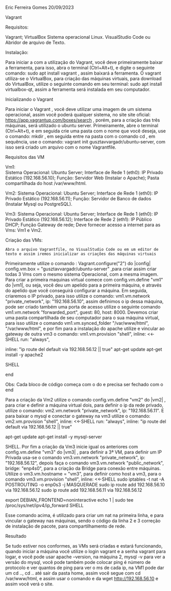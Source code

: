 Eric Ferreira Gomes 
20/09/2023

Vagrant 

Requisitos:

Vagrant;
VirtualBox
Sistema operacional Linux.
VisualStudio Code ou Abridor de arquivo de Texto.

Instalação:

Para iniciar a com a utilização do Vagrant, você deve primeiramente baixar a ferramenta, para isso, abra o terminal (Ctrl+Alt+t), e digite o seguinte comando: sudo apt install vagrant , assim baixará a ferramenta. 
	O vagrant utiliza-se o VirtualBox, para criação das máquinas virtuais, para download do  VirtualBox, utilize o seguinte comando em seu terminal: sudo apt install virtualbox-qt, assim a ferramenta será instalada em seu computador.

Inicializando o Vagrant

Para iniciar o Vagrant , você deve utilizar uma imagem de um sistema operacional, assim você poderá qualquer sistema, no site site oficial: https://app.vagrantup.com/boxes/search , porém, para a criação das três máquinas, será utilizado o ubuntu server.
	Primeiramente, abre o terminal (Ctrl+Alt+t), e em seguida crie uma pasta com o nome que você deseja, use o comando: mkdir <NomeDaPasta>, em seguida entre na pasta com o comando cd  <NomeDaPastas>, em sequência, use o comando: vagrant init gusztavvargadr/ubuntu-server, com isso será criado um arquivo com o nome Vagrantfile.

 Requisitos das VM

Vm1: 	
Sistema Operacional: Ubuntu Server;
Interface de Rede 1 (eth0): IP Privado Estático (192.168.56.10); 
Função:  Servidor Web (Instalar o Apache);
Pasta compartilhada do host /var/www/html.

Vm2:
Sistema Operacional: Ubuntu Server;
Interface de Rede 1 (eth0): IP Privado Estático (192.168.56.11);
Função:  Servidor de Banco de dados (Instalar Mysql ou PostgreSQL).

Vm3: 
Sistema Operacional: Ubuntu Server;
Interface de Rede 1 (eth0): IP Privado Estático (192.168.56.12);
Interface de Rede 2 (eth1): IP Público DHCP;
Função Gateway de rede;
Deve fornecer acesso a internet para as Vms: Vm1 e Vm2.


Criação das VMs:
	
	Abra o arquivo Vagrantfile, no VisualStudio Code ou em um editor de texto e assim iremos inicializar as criações das máquinas virtuais
Primeiramente utilize o comando : Vagrant.configure("2") do |config| config.vm.box = "gusztavvargadr/ubuntu-server" ,para criar assim criar todas 3 Vms com o mesmo sistema Operacional, com a mesma imagem. Para criar a primeira maquinas virtual comece com config.vm.define "vm1" do |vm1|, ou seja, você deu um apelido para a primeira máquina, e através do apelido que você conseguirá configurar a máquina. Em seguida, criaremos o IP privado, para isso utilize o comando: vm1.vm.network "private_network", ip: "192.168.56.10", assim definimos o ip dessa máquina, pode ser criado também uma porta de acesso utilize o seguinte comando vm1.vm.network "forwarded_port", guest: 80, host: 8000. Devemos criar uma pasta compartilhada de seu computador para o sua máquina virtual, para isso utilize o comando vm1.vm.synced_folder "/var/www/html", "/var/www/html", e por fim para a instalação do apache utilize e vincular ao gateway de outra vm3 o comando:   vm1.vm.provision "shell", inline: <<-SHELL
run: "always",

inline: "ip route del default via 192.168.56.12 || true"
  apt-get update
  apt-get install -y apache2
  
  SHELL

end

 Obs: Cada bloco de código começa com o do e precisa ser fechado com o end

Para a criação da Vm2 utilize o comando  config.vm.define "vm2" do |vm2| , para criar e definir a máquina virtual dois, para definir o ip da rede privado, utilize o comando: vm2.vm.network "private_network", ip: "192.168.56.11". E para baixar o mysql  e conectar o gateway na vm3 utilize o comando: vm2.vm.provision "shell", inline: <<-SHELL
run: "always",
inline: "ip route del default via 192.168.56.12 || true"

apt-get update
apt-get install -y mysql-server

SHELL.
Por fim a criação da Vm3 inicie igual os anteriores com config.vm.define "vm3" do |vm3| , para definir a 3ª VM, para definir um IP Privada usa-se o comando vm3.vm.network "private_network", ip: "192.168.56.12", depois faça o comando vm3.vm.network "public_network", bridge: "enp4s0", para a criação da Bridge para conexão entre máquinas.  Utilize o vm3.vm.hostname = "vm3", para definir como host a vm3, para o comando vm3.vm.provision "shell", inline: <<-SHELL
sudo iptables -t nat -A POSTROUTING -o enp0s3 -j MASQUERADE
sudo ip route add 192.168.56.10 via 192.168.56.12
sudo ip route add 192.168.56.11 via 192.168.56.12

export DEBIAN_FRONTEND=noninteractive
echo 1 | sudo tee /proc/sys/net/ipv4/ip_forward
SHELL

Esse comando acima,  é utilizado para criar um nat na primeira linha, e para vincular o gateway nas máquinas, sendo o código da linha 2 e 3 correção de instalação de pacote, para compartilhamento de rede.

Resultado

Se tudo estiver nos conformes, as VMs será criadas e estará funcionando, quando iniciar a máquina você utilize o login vagrant e a senha vagrant para logar, e você pode usar apache –version, na máquina 2, mysql -v para ver a versão do mysql, você pode também pode colocar ping é número de protocolo e ver quantos de ping para ver o ms de cada ip, na VM1 pode dar um cd .., cd .. até sair da pasta home, assim você segue com cd /var/www/html, e assim usar o comando e da wget http://192.168.56.10 e assim você verá o site.



	
